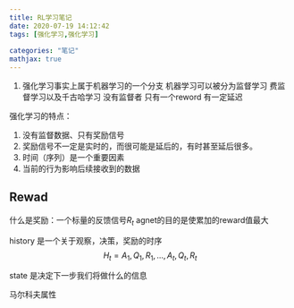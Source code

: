 ```yaml
---
title: RL学习笔记
date: 2020-07-19 14:12:42
tags: [强化学习,强化学习]
    
categories: "笔记"
mathjax: true
---
```



1. 强化学习事实上属于机器学习的一个分支  机器学习可以被分为监督学习 费监督学习以及千古哈学习
没有监督者 只有一个reword
有一定延迟

强化学习的特点：

1.  没有监督数据、只有奖励信号
2.  奖励信号不一定是实时的，而很可能是延后的，有时甚至延后很多。
3.  时间（序列）是一个重要因素
4.  当前的行为影响后续接收到的数据

## Rewad
  什么是奖励：一个标量的反馈信号$R_t$ 
  agnet的目的是使累加的reward值最大 

  history 是一个关于观察，决策，奖励的时序
  $$H_t = A_1,Q_1,R_1,...,A_{t},Q_{t},R_{t}$$

  state 是决定下一步我们将做什么的信息


马尔科夫属性
